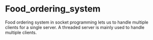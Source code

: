 # Food_ordering_system
Food ordering system in socket programming lets us to handle multiple clients for a single server. A threaded server is mainly used to handle multiple clients.

